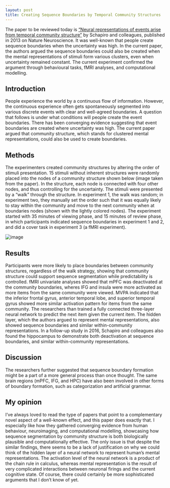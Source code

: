 ```yaml
---
layout: post
title: Creating Sequence Boundaries by Temporal Community Structures
---
```


The paper to be reviewed today is [“Neural representations of events arise from temporal community structure”](https://www.nature.com/articles/nn.3331) by Schapiro and colleagues, published in 2013 on Nature Neuroscience. It was well-known that people create sequence boundaries when the uncertainty was high. In the current paper, the authors argued the sequence boundaries could also be created when the mental representations of stimuli form various clusters, even when uncertainty remained constant. The current experiment confirmed the argument through behavioural tasks, fMRI analyses, and computational modelling. 

Introduction 
------
People experience the world by a continuous flow of information. However, the continuous experience often gets spontaneously segmented into various discrete events with clear and well-agreed boundaries. A question that follows is under what conditions will people create the event boundaries. There has been converging evidence suggesting that event boundaries are created where uncertainty was high. The current paper argued that community structure, which stands for clustered mental representations, could also be used to create boundaries. 

Methods
------
The experimenters created community structures by altering the order of stimuli presentation. 15 stimuli without inherent structures were randomly placed into the nodes of a community structure shown below (image taken from the paper). In the structure, each node is connected with four other nodes, and thus controlling for the uncertainty. The stimuli were presented by a “walk” through the structure. In experiment 1, the walk was random; in experiment two, they manually set the order such that it was equally likely to stay within the community and move to the next community when at boundaries nodes (shown with the lightly colored nodes). The experiment started with 35 minutes of viewing phase, and 15 minutes of review phase, in which participants indicated sequence boundaries in experiment 1 and 2, and did a cover task in experiment 3 (a fMRI experiment). 

![image](https://raw.githubusercontent.com/zimingcheng/zimingcheng.github.io/master/images/community_structure.jpg)

Results
------
Participants were more likely to place boundaries between community structures, regardless of the walk strategy, showing that community structure could support sequence segmentation while predictability is controlled. fMRI univariate analyses showed that mPFC was deactivated at the community boundaries, wheres IFG and insula were more activated as more items from the same community were viewed. MVPA indicated that the inferior frontal gyrus, anterior temporal lobe, and superior temporal gyrus showed more similar activation pattern for items from the same community. The researchers than trained a fully connected three-layer neural network to predict the next item given the current item. The hidden layer, which the authors argued to represent mental representations, also showed sequence boundaries and similar within-community representations. In a follow-up study in 2016, Schapiro and colleagues also found the hippocampus to demonstrate both deactivation at sequence boundaries, and similar within-community representations. 

Discussion 
------
The researchers further suggested that sequence boundary formation might be a part of a more general process than once thought. The same brain regions (mPFC, IFG, and HPC) have also been involved in other forms of boundary formation, such as categorization and artificial grammar.

My opinion
------
I’ve always loved to read the type of papers that point to a complementary novel aspect of a well-known effect, and this paper does exactly that. I especially like how they gathered converging evidence from human behaviour, neuroimaging, and computational modelling, showcasing how sequence segmentation by community structure is both biologically plausible and computationally effective. The only issue is that despite the similar findings, there seems to be a lack of justification on why we could think of the hidden layer of a neural network to represent human’s mental representations. The activation level of the neural network is a product of the chain rule in calculus, whereas mental representation is the result of very complicated interactions between neuronal firings and the current cognitive state. Of course, there could certainly be more sophisticated arguments that I don’t know of yet. 

